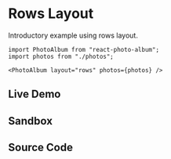 # Rows Layout

Introductory example using rows layout.

```tsx
import PhotoAlbum from "react-photo-album";
import photos from "./photos";
```

```tsx
<PhotoAlbum layout="rows" photos={photos} />
```

## Live Demo

<LayoutExample layout="rows" />

## Sandbox

<StackBlitzLink href="github/igordanchenko/react-photo-album/tree/main/examples/rows-layout" file="src/App.tsx" title="react-photo-album-rows-layout" />

## Source Code

<GitHubLink suffix="rows-layout" />
